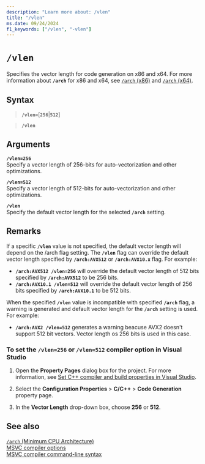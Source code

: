 ```yaml
---
description: "Learn more about: /vlen"
title: "/vlen"
ms.date: 09/24/2024
f1_keywords: ["/vlen", "-vlen"]
---
```

# `/vlen`

Specifies the vector length for code generation on x86 and x64. For more information about **`/arch`** for x86 and x64, see [`/arch` (x86)](arch-x86.md) and [`/arch` (x64)](arch-x64.md).

## Syntax

> **`/vlen=`**\[**`256`**|**`512`**]

> **`/vlen`**

## Arguments

**`/vlen=256`**\
Specify a vector length of 256-bits for auto-vectorization and other optimizations.

**`/vlen=512`**\
Specify a vector length of 512-bits for auto-vectorization and other optimizations.

**`/vlen`**\
Specify the default vector length for the selected **`/arch`** setting.

## Remarks

If a specific **`/vlen`** value is not specified, the default vector length will depend on the /arch flag setting. The **`/vlen`** flag can override the default vector length specified by **`/arch:AVX512`** or **`/arch:AVX10.x`** flag. For example:

- **`/arch:AVX512 /vlen=256`** will override the default vector length of 512 bits specified by **`/arch:AVX512`** to be 256 bits.
- **`/arch:AVX10.1 /vlen=512`** will override the default vector length of 256 bits specified by **`/arch:AVX10.1`** to be 512 bits.

When the specified **`/vlen`** value is incompatible with specified **`/arch`** flag, a warning is generated and default vector length for the **`/arch`** setting is used. For example:

- **`/arch:AVX2 /vlen=512`** generates a warning beacuse AVX2 doesn't support 512 bit vectors. Vector length os 256 bits is used in this case.

### To set the `/vlen=256` or `/vlen=512` compiler option in Visual Studio

1. Open the **Property Pages** dialog box for the project. For more information, see [Set C++ compiler and build properties in Visual Studio](../working-with-project-properties.md).

1. Select the **Configuration Properties** > **C/C++** > **Code Generation** property page.

1. In the **Vector Length** drop-down box, choose **256** or **512**.

## See also

[`/arch` (Minimum CPU Architecture)](arch-minimum-cpu-architecture.md)\
[MSVC compiler options](compiler-options.md)\
[MSVC compiler command-line syntax](compiler-command-line-syntax.md)